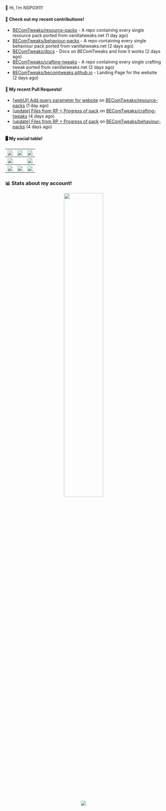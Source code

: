 👋 Hi, I’m NSPG911!

#### 👷 Check out my recent contributions!

- [BEComTweaks/resource-packs](https://github.com/BEComTweaks/resource-packs) - A repo containing every single resource pack ported from vanillatweaks.net (1 day ago)
- [BEComTweaks/behaviour-packs](https://github.com/BEComTweaks/behaviour-packs) - A repo containing every single behaviour pack ported from vanillatweaks.net (2 days ago)
- [BEComTweaks/docs](https://github.com/BEComTweaks/docs) - Docs on BEComTweaks and how it works (2 days ago)
- [BEComTweaks/crafting-tweaks](https://github.com/BEComTweaks/crafting-tweaks) - A repo containing every single crafting tweak ported from vanillatweaks.net (2 days ago)
- [BEComTweaks/becomtweaks.github.io](https://github.com/BEComTweaks/becomtweaks.github.io) - Landing Page for the website (2 days ago)

#### 🔨 My recent Pull Requests!

- [[webUI] Add query parameter for website](https://github.com/BEComTweaks/resource-packs/pull/27) on [BEComTweaks/resource-packs](https://github.com/BEComTweaks/resource-packs) (1 day ago)
- [[update] Files from RP &#43; Progress of pack](https://github.com/BEComTweaks/crafting-tweaks/pull/1) on [BEComTweaks/crafting-tweaks](https://github.com/BEComTweaks/crafting-tweaks) (4 days ago)
- [[update] Files from RP &#43; Progress of pack](https://github.com/BEComTweaks/behaviour-packs/pull/2) on [BEComTweaks/behaviour-packs](https://github.com/BEComTweaks/behaviour-packs) (4 days ago)

#### 🖥 My social table!
<table align="center">
  <tr>
    <th>
      <a href="https://youtube.com/@nspg911" alt="YouTube" title="YouTube">
        <img src="https://img.shields.io/badge/YouTube-red?style=for-the-badge&logo=youtube">
      </a>
    </th>
    <th>
      <a href="https://twitter.com/@Nspg9" alt="X/Twitter" title="X/Twitter">
        <img src="https://img.shields.io/badge/Twitter-%23444?style=for-the-badge&logo=X">
      </a>
    </th>
    <th>
      <a href="https://reddit.com/u/NotSoProGamerR" alt="Reddit" title="Reddit">
        <img src="https://img.shields.io/badge/Reddit-red?style=for-the-badge&logo=reddit">
      </a>
    </th>
  </tr>
  <tr>
    <th>
      <a href="https://www.hoyolab.com/accountCenter/postList?id=359897412" alt="Hoyolab" title="Hoyolab">
        <img src="https://img.shields.io/badge/Hoyolab-purple?style=for-the-badge">
      </a>
    </th>
    <th></th>
    <th>
      <a href="https://link.brawlstars.com/invite/friend/en/?tag=CLQ8URPQ&token=xfxgxmse" alt="Brawl Stars" title="Brawl Starrs">
        <img src="https://img.shields.io/badge/Brawl_Stars-yellow?style=for-the-badge">
      </a>
    </th>
  </tr>
  <tr>
    <th>
      <a href="https://mcpedl.com/user/nspg911" alt="MCPEDL" title="MCPEDL">
        <img src="https://img.shields.io/badge/MCPEDL-%23090?style=for-the-badge&logo=headlessui">
      </a>
    </th>
    <th>
      <a href="" alt="Minecraft (Not ready to click)" title="Minecraft (Not ready to click)">
        <img src="https://img.shields.io/badge/Minecraft-green?style=for-the-badge">
      </a>
    </th>
    <th>
      <a href="https://modbay.org/user/NSPG911/" alt="Modbay" title="Modbay&logo=headlessui">
        <img src="https://img.shields.io/badge/Modbay-%2380f?style=for-the-badge&logo=headlessui">
      </a>
  </tr>
  </th>
</table>

### 📊 Stats about my account!
<p align="center">
  <img height="50%" width="auto" src="https://github-readme-stats.vercel.app/api?username=NSPC911&show_icons=true&count_private=true&theme=neon&hide_border=true&hide=contribs&bg_color=00000000">
  <br>
  <img src="https://github-readme-streak-stats.herokuapp.com?user=NSPC911&theme=neon&hide_border=true&background=00000000">
</p>
